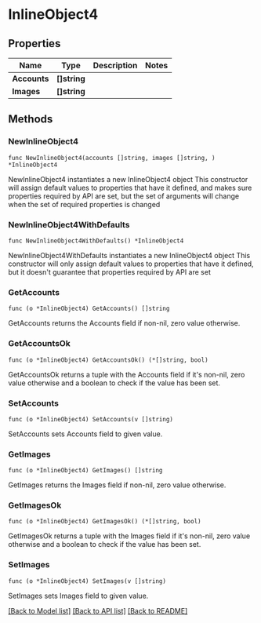 # InlineObject4

## Properties

Name | Type | Description | Notes
------------ | ------------- | ------------- | -------------
**Accounts** | **[]string** |  | 
**Images** | **[]string** |  | 

## Methods

### NewInlineObject4

`func NewInlineObject4(accounts []string, images []string, ) *InlineObject4`

NewInlineObject4 instantiates a new InlineObject4 object
This constructor will assign default values to properties that have it defined,
and makes sure properties required by API are set, but the set of arguments
will change when the set of required properties is changed

### NewInlineObject4WithDefaults

`func NewInlineObject4WithDefaults() *InlineObject4`

NewInlineObject4WithDefaults instantiates a new InlineObject4 object
This constructor will only assign default values to properties that have it defined,
but it doesn't guarantee that properties required by API are set

### GetAccounts

`func (o *InlineObject4) GetAccounts() []string`

GetAccounts returns the Accounts field if non-nil, zero value otherwise.

### GetAccountsOk

`func (o *InlineObject4) GetAccountsOk() (*[]string, bool)`

GetAccountsOk returns a tuple with the Accounts field if it's non-nil, zero value otherwise
and a boolean to check if the value has been set.

### SetAccounts

`func (o *InlineObject4) SetAccounts(v []string)`

SetAccounts sets Accounts field to given value.


### GetImages

`func (o *InlineObject4) GetImages() []string`

GetImages returns the Images field if non-nil, zero value otherwise.

### GetImagesOk

`func (o *InlineObject4) GetImagesOk() (*[]string, bool)`

GetImagesOk returns a tuple with the Images field if it's non-nil, zero value otherwise
and a boolean to check if the value has been set.

### SetImages

`func (o *InlineObject4) SetImages(v []string)`

SetImages sets Images field to given value.



[[Back to Model list]](../README.md#documentation-for-models) [[Back to API list]](../README.md#documentation-for-api-endpoints) [[Back to README]](../README.md)


